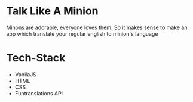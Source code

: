 # Talk Like A Minion

Minons are adorable, everyone loves them. So it makes sense to make an app which translate your regular english to minion's language

# Tech-Stack

- VanilaJS
- HTML
- CSS
- Funtranslations API
